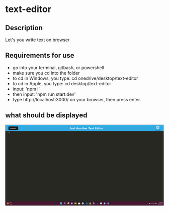 # text-editor

## Description

Let's you write text on browser

## Requirements for use

- go into your terminal, gitbash, or powershell
- make sure you cd into the folder
- to cd in Windows, you type: cd onedrive/desktop/text-editor
- to cd in Apple, you type: cd desktop/text-editor
- input: 'npm i'
- then input: 'npm run start:dev'
- type http://localhost:3000/ on your browser, then press enter.

## what should be displayed

![image](/client/src/images/Untitled-4.png)
